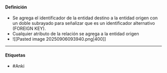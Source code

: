 #### Definición
- Se agrega el identificador de la entidad destino a la entidad origen con un doble subrayado para señalizar que es un identificador alternativo (FOREIGN KEY).
- Cualquier atributo de la relación se agrega a la entidad origen
- ![[Pasted image 20250906093940.png|400]]
***
#### Etiquetas
- #Anki 